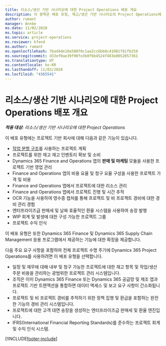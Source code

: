 ```yaml
---
title: 리소스/생산 기반 시나리오에 대한 Project Operations 배포 개요
description: 이 항목은 배포 유형, 재고/생산 기반 시나리오의 Project Operations에 대한 정보를 제공합니다.
author: rumant
manager: Annbe
ms.date: 11/02/2020
ms.topic: article
ms.service: project-operations
ms.reviewer: kfend
ms.author: rumant
ms.openlocfilehash: 7bad4de10a508f0c1aa2cc6bb0c41081f81fb259
ms.sourcegitcommit: d33ef0ae39f90fe3b0f6b4524f483e8052057361
ms.translationtype: HT
ms.contentlocale: ko-KR
ms.lasthandoff: 11/03/2020
ms.locfileid: "4365541"
---
```

# <a name="project-operations-for-stockedproduction-based-scenarios-deployment-overview"></a>리소스/생산 기반 시나리오에 대한 Project Operations 배포 개요

_**적용 대상:** 리소스/생산 기반 시나리오에 대한 Project Operations_


이 배포 유형에는 프로젝트 기반 회사에 대해 다음과 같은 기능이 있습니다.

- [작업 분할 구조](work-breakdown-structures.md)를 사용하는 프로젝트 계획
- 프로젝트를 위한 재고 재고 인벤토리 확보 및 소비
- Dynamics 365 Finance and Operations 앱의 **판매 및 마케팅** 모듈을 사용한 프로젝트 기반 영업 관리
- Finance and Operations 앱의 비용 요율 및 청구 요율 구성을 사용한 프로젝트 가격 및 비용
- Finance and Operations 앱에서 프로젝트에 대한 리소스 관리
- Finance and Operations 앱에서 프로젝트 진행 및 시간 추적
- OCR 기능을 사용하여 영수증 캡처를 통해 프로젝트 및 비 프로젝트 경비에 대한 경비 관리 경험
- 엔터프라이즈급 판매세 및 날짜 효율적인 환율 시스템을 사용하여 송장 발행
- WIP 회계 및 발생에 대한 구성 가능한 프로젝트 그룹
- 프로젝트 수익 인식

이 배포 유형은 또한 Dynamics 365 Finance 및 Dynamics 365 Supply Chain Management 응용 프로그램에서 제공하는 기능에 대한 확장을 제공합니다.

다음 주요 요구 사항을 포함하여 전체 프로젝트 수명 주기에 Dynamics 365 Project Operations를 사용하려면 이 배포 유형을 선택합니다.

- 일정 및 재무에 대해 내부 및 청구 가능한 프로젝트에 대한 재고 항목 및 작업/생산 주문 비용을 관리하는 광범위한 프로젝트 관리 시스템입니다.
- 조직은 이미 Dynamics 365 Finance 또는 Dynamics 365 공급망 및 제조 앱과 프로젝트 기반 트랜잭션을 통합하면 데이터 액세스 및 보고 요구 사항이 간소화됩니다.
- 프로젝트 및 비 프로젝트 경비를 추적하기 위한 정책 집행 및 환급을 포함하는 완전한 기능의 경비 관리 시스템입니다.
- 프로젝트에 대한 고객 대면 송장을 생성하는 엔터프라이즈급 판매세 및 환율 엔진입니다.
- IFRS(International Financial Reporting Standards)를 준수하는 프로젝트 회계 및 수익 인식 시스템.



[!INCLUDE[footer-include](../includes/footer-banner.md)]